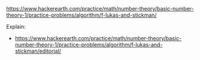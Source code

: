 https://www.hackerearth.com/practice/math/number-theory/basic-number-theory-1/practice-problems/algorithm/f-lukas-and-stickman/

Explain:

- https://www.hackerearth.com/practice/math/number-theory/basic-number-theory-1/practice-problems/algorithm/f-lukas-and-stickman/editorial/
